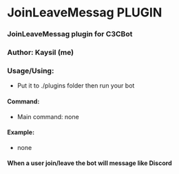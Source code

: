 # JoinLeaveMessag PLUGIN #
### JoinLeaveMessag plugin for C3CBot
### Author: Kaysil (me) ##

### Usage/Using:
- Put it to ./plugins folder then run your bot
#### Command:
- Main command: none

#### Example:
- none

#### When a user join/leave the bot will message like Discord
